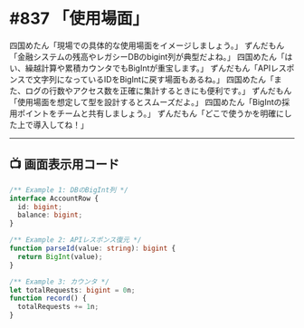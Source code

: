 # #837 「使用場面」

四国めたん「現場での具体的な使用場面をイメージしましょう。」
ずんだもん「金融システムの残高やレガシーDBのbigint列が典型だよね。」
四国めたん「はい、繰越計算や累積カウンタでもBigIntが重宝します。」
ずんだもん「APIレスポンスで文字列になっているIDをBigIntに戻す場面もあるね。」
四国めたん「また、ログの行数やアクセス数を正確に集計するときにも便利です。」
ずんだもん「使用場面を想定して型を設計するとスムーズだよ。」
四国めたん「BigIntの採用ポイントをチームと共有しましょう。」
ずんだもん「どこで使うかを明確にした上で導入してね！」

---

## 📺 画面表示用コード

```typescript
/** Example 1: DBのBigInt列 */
interface AccountRow {
  id: bigint;
  balance: bigint;
}

/** Example 2: APIレスポンス復元 */
function parseId(value: string): bigint {
  return BigInt(value);
}

/** Example 3: カウンタ */
let totalRequests: bigint = 0n;
function record() {
  totalRequests += 1n;
}
```
